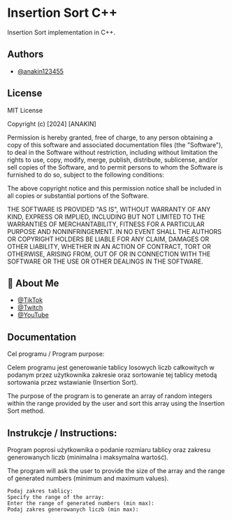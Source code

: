 
# Insertion Sort C++

Insertion Sort implementation in C++.


## Authors

- [@anakin123455](https://www.github.com/anakin123455)


## License

MIT License

Copyright (c) [2024] [ANAKIN]

Permission is hereby granted, free of charge, to any person obtaining a copy
of this software and associated documentation files (the "Software"), to deal
in the Software without restriction, including without limitation the rights
to use, copy, modify, merge, publish, distribute, sublicense, and/or sell
copies of the Software, and to permit persons to whom the Software is
furnished to do so, subject to the following conditions:

The above copyright notice and this permission notice shall be included in all
copies or substantial portions of the Software.

THE SOFTWARE IS PROVIDED "AS IS", WITHOUT WARRANTY OF ANY KIND, EXPRESS OR
IMPLIED, INCLUDING BUT NOT LIMITED TO THE WARRANTIES OF MERCHANTABILITY,
FITNESS FOR A PARTICULAR PURPOSE AND NONINFRINGEMENT. IN NO EVENT SHALL THE
AUTHORS OR COPYRIGHT HOLDERS BE LIABLE FOR ANY CLAIM, DAMAGES OR OTHER
LIABILITY, WHETHER IN AN ACTION OF CONTRACT, TORT OR OTHERWISE, ARISING FROM,
OUT OF OR IN CONNECTION WITH THE SOFTWARE OR THE USE OR OTHER DEALINGS IN THE
SOFTWARE.



## 🚀 About Me
- [@TikTok](https://www.tiktok.com/@anakin12345_official)
- [@Twitch](https://www.twitch.tv/anakin12345_)
- [@YouTube](https://www.youtube.com/@anakin12345)


## Documentation

Cel programu / Program purpose:

Celem programu jest generowanie tablicy losowych liczb całkowitych w podanym przez użytkownika zakresie oraz sortowanie tej tablicy metodą sortowania przez wstawianie (Insertion Sort).

The purpose of the program is to generate an array of random integers within the range provided by the user and sort this array using the Insertion Sort method.



## Instrukcje / Instructions:

Program poprosi użytkownika o podanie rozmiaru tablicy oraz zakresu generowanych liczb (minimalna i maksymalna wartość).

The program will ask the user to provide the size of the array and the range of generated numbers (minimum and maximum values).

```
Podaj zakres tablicy:
Specify the range of the array:
Enter the range of generated numbers (min max):
Podaj zakres generowanych liczb (min max):
```
